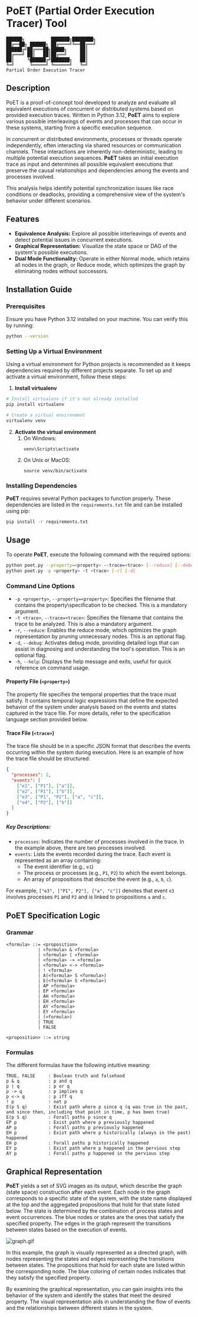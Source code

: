 # PoET (Partial Order Execution Tracer) Tool
```
██████╗          ███████╗████████╗
██╔══██╗ ██████╗ ██╔════╝╚══██╔══╝
██████╔╝██╔═══██╗█████╗     ██║   
██╔═══╝ ██║   ██║██╔══╝     ██║   
██║     ╚██████╔╝███████╗   ██║   
╚═╝      ╚═════╝ ╚══════╝   ╚═╝ 
Partial Order Execution Tracer
```
## Description

PoET is a proof-of-concept tool developed to analyze and evaluate all equivalent executions of concurrent or distributed systems based on provided execution traces. Written in Python 3.12, **PoET** aims to explore various possible interleavings of events and processes that can occur in these systems, starting from a specific execution sequence.

In concurrent or distributed environments, processes or threads operate independently, often interacting via shared resources or communication channels. These interactions are inherently non-deterministic, leading to multiple potential execution sequences. **PoET** takes an initial execution trace as input and determines all possible equivalent executions that preserve the causal relationships and dependencies among the events and processes involved.

This analysis helps identify potential synchronization issues like race conditions or deadlocks, providing a comprehensive view of the system's behavior under different scenarios.

## Features

- **Equivalence Analysis:** Explore all possible interleavings of events and detect potential issues in concurrent executions.
- **Graphical Representation:** Visualize the state space or DAG of the system's possible executions.
- **Dual Mode Functionality:** Operate in either Normal mode, which retains all nodes in the graph, or Reduce mode, which optimizes the graph by eliminating nodes without successors.

## Installation Guide

### Prerequisites

Ensure you have Python 3.12 installed on your machine. You can verify this by running:
```bash
python --version
```
### Setting Up a Virtual Environment
Using a virtual environment for Python projects is recommended as it keeps dependencies required by 
different projects separate. To set up and activate a virtual environment, follow these steps:
1. **Install virtualenv**
```bash 
# Install virtualenv if it's not already installed
pip install virtualenv

# Create a virtual environment
virtualenv venv
```
2. **Activate the virtual environment**
   1. On Windows:
        ```commandline
        venv\Scripts\activate
        ```
   2. On Unix or MacOS:
        ```   
        source venv/bin/activate
        ```
### Installing Dependencies
**PoET** requires several Python packages to function properly. 
These dependencies are listed in the `requirements.txt` file and can be installed using pip:
```bash
pip install -r requirements.txt
```

## Usage

To operate **PoET**, execute the following command with the required options:

```bash
python poet.py --property=<property> --trace=<trace> [--reduce] [--debug]
python poet.py -p <property> -t <trace> [-r] [-d]
```

### Command Line Options
* `-p <property>`, `--property=<property>`: Specifies the filename that contains the property\specification to be checked. This is a mandatory argument.
* `-t <trace>`, `--trace=<trace>`: Specifies the filename that contains the trace to be analyzed. This is also a mandatory argument.
* `-r`, `--reduce`: Enables the reduce mode, which optimizes the graph representation by pruning unnecessary nodes. This is an optional flag.
* `-d`, `--debug`: Activates debug mode, providing detailed logs that can assist in diagnosing and understanding the tool's operation. This is an optional flag.
* `-h`, `--help`: Displays the help message and exits, useful for quick reference on command usage.

#### Property File (`<property>`)
The property file specifies the temporal properties that the trace must satisfy. It contains temporal logic expressions that define the expected behavior of the system under analysis based on the events and states captured in the trace file. For more details, refer to the specification language section provided below.

#### Trace File (`<trace>`)
The trace file should be in a specific JSON format that describes the events occurring within the system during execution. Here is an example of how the trace file should be structured:

```json
{
  "processes": 2,
  "events": [
    ["e1", ["P1"], ["a"]],
    ["e2", ["P1"], ["b"]],
    ["e3", ["P1", "P2"], ["a", "c"]],
    ["e4", ["P2"], ["b"]]
  ]
}
```
##### Key Descriptions:
* `processes`: Indicates the number of processes involved in the trace. In the example above, there are two processes involved.
* `events`: Lists the events recorded during the trace. Each event is represented as an array containing:
  * The event identifier (e.g., `e1`)
  * The process or processes (e.g., `P1`, `P2`) to which the event belongs.
  * An array of propositions that describe the event (e.g., `a`, `b`, `c`). 

For example, `["e3", ["P1", P2"], ["a", "c"]]` denotes that event `e3` involves processes `P1` and `P2` and is linked to propositions `a` and `c`.

## **PoET** Specification Logic
### Grammar
```
<formula> ::= <proposition>
            | <formula> & <formula>
            | <formula> | <formula>
            | <formula> -> <formula>
            | <formula> <-> <formula>
            | ! <formula>
            | A(<formula> S <formula>)
            | E(<formula> S <formula>)
            | AP <formula>
            | EP <formula>
            | AH <formula>
            | EH <formula>
            | AY <formula>
            | EY <formula>
            | (<formula>)
            | TRUE
            | FALSE

<proposition> ::= string
```

### Formulas
The different formulas <formula> have the following intuitive meaning:
```commandline
TRUE, FALSE     : Boolean truth and falsehood 
p & q           : p and q
p | q           : p or q
p -> q          : p implies q
p <-> q         : p iff q
! p             : not p
E(p S q)        : Exist path where p since q (q was true in the past, and since then, including that point in time, p has been true)
E(p S q)        : Forall paths p since q
EP p            : Exist path where p previously happened
AP p            : Forall paths p previously happened
EH p            : Exist path where p historically (always in the past) happened
EH p            : Forall paths p historically happened
EY p            : Exist path where p happened in the pervious step
AY p            : Forall paths p happened in the pervious step
```

## Graphical Representation
**PoET** yields a set of SVG images as its output, which describe the graph (state space) 
construction after each event. Each node in the graph corresponds to a specific state of the 
system, with the state name displayed at the top and the aggregated propositions that 
hold for that state listed below. The state is determined by the combination of process 
states and event occurrences.
The blue nodes or states are the ones that satisfy the specified property. The edges in 
the graph represent the transitions between states based on the execution of events.

![graph.gif](examples%2F1%2Foutput%2Fgraph.gif)

In this example, the graph is visually represented as a directed graph, with nodes 
representing the states and edges representing the transitions between states. 
The propositions that hold for each state are listed within the corresponding node. 
The blue coloring of certain nodes indicates that they satisfy the specified property.

By examining the graphical representation, you can gain insights into the behavior of 
the system and identify the states that meet the desired property. The visual representation 
aids in understanding the flow of events and the relationships between different states 
in the system.